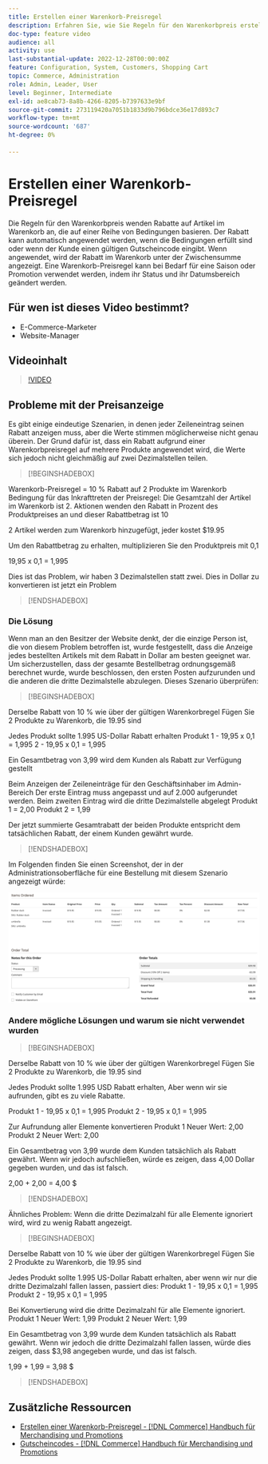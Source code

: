 ```yaml
---
title: Erstellen einer Warenkorb-Preisregel
description: Erfahren Sie, wie Sie Regeln für den Warenkorbpreis erstellen, die Rabatte im Warenkorb auf der Grundlage einer Reihe von Bedingungen anwenden.
doc-type: feature video
audience: all
activity: use
last-substantial-update: 2022-12-28T00:00:00Z
feature: Configuration, System, Customers, Shopping Cart
topic: Commerce, Administration
role: Admin, Leader, User
level: Beginner, Intermediate
exl-id: ae8cab73-8a8b-4266-8205-b7397633e9bf
source-git-commit: 273119420a7051b1833d9b796bdce36e17d893c7
workflow-type: tm+mt
source-wordcount: '687'
ht-degree: 0%

---
```


# Erstellen einer Warenkorb-Preisregel

Die Regeln für den Warenkorbpreis wenden Rabatte auf Artikel im Warenkorb an, die auf einer Reihe von Bedingungen basieren. Der Rabatt kann automatisch angewendet werden, wenn die Bedingungen erfüllt sind oder wenn der Kunde einen gültigen Gutscheincode eingibt. Wenn angewendet, wird der Rabatt im Warenkorb unter der Zwischensumme angezeigt. Eine Warenkorb-Preisregel kann bei Bedarf für eine Saison oder Promotion verwendet werden, indem ihr Status und ihr Datumsbereich geändert werden.

## Für wen ist dieses Video bestimmt?

- E-Commerce-Marketer
- Website-Manager

## Videoinhalt

>[!VIDEO](https://video.tv.adobe.com/v/343835?quality=12&learn=on)

## Probleme mit der Preisanzeige

Es gibt einige eindeutige Szenarien, in denen jeder Zeileneintrag seinen Rabatt anzeigen muss, aber die Werte stimmen möglicherweise nicht genau überein. Der Grund dafür ist, dass ein Rabatt aufgrund einer Warenkorbpreisregel auf mehrere Produkte angewendet wird, die Werte sich jedoch nicht gleichmäßig auf zwei Dezimalstellen teilen.

>[!BEGINSHADEBOX]

Warenkorb-Preisregel = 10 % Rabatt auf 2 Produkte im Warenkorb
Bedingung für das Inkrafttreten der Preisregel: Die Gesamtzahl der Artikel im Warenkorb ist 2.
Aktionen wenden den Rabatt in Prozent des Produktpreises an und dieser Rabattbetrag ist 10

2 Artikel werden zum Warenkorb hinzugefügt, jeder kostet $19.95

Um den Rabattbetrag zu erhalten, multiplizieren Sie den Produktpreis mit 0,1

19,95 x 0,1 = 1,995

Dies ist das Problem, wir haben 3 Dezimalstellen statt zwei. Dies in Dollar zu konvertieren ist jetzt ein Problem

>[!ENDSHADEBOX]

### Die Lösung

Wenn man an den Besitzer der Website denkt, der die einzige Person ist, die von diesem Problem betroffen ist, wurde festgestellt, dass die Anzeige jedes bestellten Artikels mit dem Rabatt in Dollar am besten geeignet war. Um sicherzustellen, dass der gesamte Bestellbetrag ordnungsgemäß berechnet wurde, wurde beschlossen, den ersten Posten aufzurunden und die anderen die dritte Dezimalstelle abzulegen. Dieses Szenario überprüfen:

>[!BEGINSHADEBOX]

Derselbe Rabatt von 10 % wie über der gültigen Warenkorbregel
Fügen Sie 2 Produkte zu Warenkorb, die 19.95 sind

Jedes Produkt sollte 1.995 US-Dollar Rabatt erhalten
Produkt 1 - 19,95 x 0,1 = 1,995
2 - 19,95 x 0,1 = 1,995

Ein Gesamtbetrag von 3,99 wird dem Kunden als Rabatt zur Verfügung gestellt

Beim Anzeigen der Zeileneinträge für den Geschäftsinhaber im Admin-Bereich
Der erste Eintrag muss angepasst und auf 2.000 aufgerundet werden. Beim zweiten Eintrag wird die dritte Dezimalstelle abgelegt
Produkt 1 = 2,00
Produkt 2 = 1,99

Der jetzt summierte Gesamtrabatt der beiden Produkte entspricht dem tatsächlichen Rabatt, der einem Kunden gewährt wurde.
>[!ENDSHADEBOX]

Im Folgenden finden Sie einen Screenshot, der in der Administrationsoberfläche für eine Bestellung mit diesem Szenario angezeigt würde:

![Admin-Ansicht mit bestellten Artikeln mit unterschiedlichen Werten](../assets/commerce-admin-cart-price-rule-values-different.png)

### Andere mögliche Lösungen und warum sie nicht verwendet wurden

>[!BEGINSHADEBOX]

Derselbe Rabatt von 10 % wie über der gültigen Warenkorbregel
Fügen Sie 2 Produkte zu Warenkorb, die 19.95 sind

Jedes Produkt sollte 1.995 USD Rabatt erhalten,
Aber wenn wir sie aufrunden, gibt es zu viele Rabatte.

Produkt 1 - 19,95 x 0,1 = 1,995
Produkt 2 - 19,95 x 0,1 = 1,995

Zur Aufrundung aller Elemente konvertieren
Produkt 1 Neuer Wert: 2,00
Produkt 2 Neuer Wert: 2,00

Ein Gesamtbetrag von 3,99 wurde dem Kunden tatsächlich als Rabatt gewährt.
Wenn wir jedoch aufschließen, würde es zeigen, dass 4,00 Dollar gegeben wurden, und das ist falsch.

2,00 + 2,00 = 4,00 $

>[!ENDSHADEBOX]

Ähnliches Problem: Wenn die dritte Dezimalzahl für alle Elemente ignoriert wird, wird zu wenig Rabatt angezeigt.

>[!BEGINSHADEBOX]

Derselbe Rabatt von 10 % wie über der gültigen Warenkorbregel
Fügen Sie 2 Produkte zu Warenkorb, die 19.95 sind

Jedes Produkt sollte 1.995 US-Dollar Rabatt erhalten, aber wenn wir nur die dritte Dezimalzahl fallen lassen, passiert dies:
Produkt 1 - 19,95 x 0,1 = 1,995
Produkt 2 - 19,95 x 0,1 = 1,995

Bei Konvertierung wird die dritte Dezimalzahl für alle Elemente ignoriert.
Produkt 1 Neuer Wert: 1,99
Produkt 2 Neuer Wert: 1,99

Ein Gesamtbetrag von 3,99 wurde dem Kunden tatsächlich als Rabatt gewährt.
Wenn wir jedoch die dritte Dezimalzahl fallen lassen, würde dies zeigen, dass $3,98 angegeben wurde, und das ist falsch.

1,99 + 1,99 = 3,98 $

>[!ENDSHADEBOX]


## Zusätzliche Ressourcen

- [Erstellen einer Warenkorb-Preisregel - [!DNL Commerce] Handbuch für Merchandising und Promotions](https://experienceleague.adobe.com/docs/commerce-admin/marketing/promotions/cart-rules/price-rules-cart-create.html)
- [Gutscheincodes - [!DNL Commerce] Handbuch für Merchandising und Promotions](https://experienceleague.adobe.com/docs/commerce-admin/marketing/promotions/cart-rules/price-rules-cart-coupon.html)
